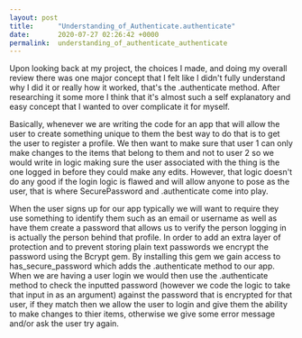 ```yaml
---
layout: post
title:      "Understanding_of_Authenticate.authenticate"
date:       2020-07-27 02:26:42 +0000
permalink:  understanding_of_authenticate_authenticate
---
```



Upon looking back at my project, the choices I made, and doing my overall review there was one major concept that I felt like I didn't fully understand why I did it or really how it worked, that's the .authenticate method. After researching it some more I think that it's almost such a self explanatory and easy concept that I wanted to over complicate it for myself.

Basically, whenever we are writing the code for an app that will allow the user to create something unique to them the best way to do that is to get the user to register a profile. We then want to make sure that user 1 can only make changes to the items that belong to them and not to user 2 so we would write in logic making sure the user associated with the thing is the one logged in before they could make any edits. However, that logic doesn't do any good if the login logic is flawed and will allow anyone to pose as the user, that is where SecurePassword and .authenticate come into play. 

When the user signs up for our app typically we will want to require they use something to identify them such as an email or username as well as have them create a password that allows us to verify the person logging in is actually the person behind that profile. In order to add an extra layer of protection and to prevent storing plain text passwords we encrypt the password using the Bcrypt gem. By installing this gem we gain access to has_secure_password which adds the .authenticate method to our app. When we are having a user login we would then use the .authenticate method to check the inputted password (however we code the logic to take that input in as an argument) against the password that is encrypted for that user, if they match then we allow the user to login and give them the ability to make changes to thier items, otherwise we give some error message and/or ask the user try again. 


